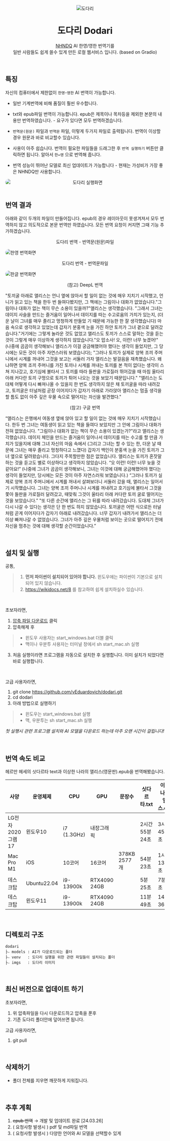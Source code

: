 <p align="center">
<img src='https://github.com/vEduardovich/dodari/blob/main/imgs/dodari.png' title='도다리'/>
<h1 align="center">도다리 Dodari</h1>
<p align='center'><a href='https://huggingface.co/NHNDQ/nllb-finetuned-en2ko' target='_blank'>NHNDQ</a>
AI 한영/영한 번역기를<br/> 일반 사람들도 쉽게 쓸수 있게 만든 로컬 웹서비스 입니다. (based on Gradio)</p>
</p>

<br/>

## 특징
자신의 컴퓨터에서 제한없이 `한영`-`영한` AI 번역이 가능합니다. 
- 일반 기계번역에 비해 품질이 훨씬 우수합니다.
- txt와 epub파일 번역이 가능합니다. epub은 제목이나 목차등을 제외한 본문의 내용만 번역하였습니다. - 요구가 있다면 모두 번역하겠습니다.
- `번역문(원문)` 파일과 `번역문` 파일, 이렇게 두가지 파일로 출력됩니다. 번역이 이상할 경우 원문과 바로 비교할수 있습니다.

- 사용이 아주 쉽습니다. 번역이 필요한 파일들을 드래그한 후 `번역 실행하기` 버튼만 클릭하면 됩니다. 알아서 `한↔영` 으로 번역해 줍니다.
- 번역 성능이 뛰어난 모델로 최신 업데이트가 가능합니다 - 현재는 가성비가 가장 좋은 NHNDQ만 사용합니다.
<img src='https://github.com/vEduardovich/dodari/blob/main/imgs/dodari_src.jpg' style='display:block;border-radius:10px;text-align:center;' title='도다리 실행화면'/>

<br/>

## 번역 결과
아래와 같이 두개의 파일이 만들어집니다. epub의 경우 레이아웃이 못생겨져서 모두 번역하지 않고 의도적으로 본문 번역만 하였습니다. 모든 번역 요청이 커지면 그때 기능 추가하겠습니다.

<p align="center">도다리 번역 - 번역문(원문)파일</p>
<img src='https://github.com/vEduardovich/dodari/blob/main/imgs/alice_kor(eng).jpg' style='border-radius:10px;margin-right:10px;' title='한영 번역화면'/>

<br/>

<p align="center" >도다리 번역 - 번역문파일</p>
<img src='https://github.com/vEduardovich/dodari/blob/main/imgs/alice_kor.jpg' style='border-radius:10px;' title='한글 번역화면'/>

<p align="center" >(참고) DeepL 번역</p>
<p>"토끼굴 아래로 앨리스는 언니 옆에 앉아서 할 일이 없는 것에 매우 지치기 시작했고, 언니가 읽고 있는 책을 한두 번 들여다봤지만, 그 책에는 그림이나 대화가 없었습니다."그림이나 대화가 없는 책이 무슨 소용이 있을까?"앨리스는 생각했습니다. "그래서 그녀는 데이지 사슬을 만드는 즐거움이 일어나서 데이지를 따는 수고로움의 가치가 있는지, (더운 날이 그녀를 매우 졸리고 멍청하게 만들었 기 때문에 가능한 한 잘 생각했습니다) 마음 속으로 생각하고 있었는데 갑자기 분홍색 눈을 가진 하얀 토끼가 그녀 곁으로 달려갔습니다."거기에는 그렇게 놀라운 것도 없었고 앨리스도 토끼가 스스로 말하는 것을 듣는 것이 그렇게 매우 이상하게 생각하지 않았습니다."오 맙소사! 오, 이런! 너무 늦겠어!" (나중에 곰곰이 생각해보니 앨리스가 이걸 궁금해했어야 했다는 생각이 들었지만, 그 당시에는 모든 것이 아주 자연스러워 보였습니다); 
"그러나 토끼가 실제로 양복 조끼 주머니에서 시계를 꺼내어 그것을 보고는 서둘러 가자 앨리스는 발걸음을 재촉했습니다. 왜냐하면 양복 조끼 주머니를 가진 토끼나 시계를 꺼내는 토끼를 본 적이 없다는 생각이 스쳐 지나갔고, 호기심에 불타서 그 토끼를 따라 들판을 가로질러 뛰어갔을 때 마침 울타리 아래 커다란 토끼 구멍으로 토끼가 튀어 나오는 것을 보았기 때문입니다."
"앨리스는 도대체 어떻게 다시 빠져나올 수 있을지 한 번도 생각하지 않은 채 토끼굴을 따라 내려갔고, 토끼굴은 터널처럼 곧장 이어지다가 갑자기 아래로 가라앉아 앨리스는 멈출 생각을 할 틈도 없이 아주 깊은 우물 속으로 떨어지는 자신을 발견했다."</p>
<p align="center" >(참고) 구글 번역</p>
<p>“앨리스는 은행에서 여동생 옆에 앉아 있고 할 일이 없는 것에 매우 지치기 시작했습니다. 한두 번 그녀는 여동생이 읽고 있는 책을 들여다 보았지만 그 안에 그림이나 대화가 전혀 없었습니다. "그림이나 대화가 없는 책이 무슨 소용이 있겠는가?"라고 앨리스는 생각했습니다. 데이지 체인을 만드는 즐거움이 일어나서 데이지를 따는 수고를 할 만큼 가치가 있을지에 대해 그녀 자신의 마음 속에서 (그리고 그녀는 할 수 있는 한, 더운 날 때문에 그녀는 매우 졸리고 멍청하다고 느꼈다) 갑자기 백인이 분홍색 눈을 가진 토끼가 그녀 옆으로 달려왔습니다. 그다지 주목할만한 점은 없었습니다. 앨리스는 토끼가 혼잣말하는 것을 듣고도 별로 이상하다고 생각하지 않았습니다. “오 이런! 이런! 너무 늦을 것 같아요!” (나중에 그녀가 곰곰이 생각해보니, 그녀는 이것에 대해 궁금해했어야 했다는 생각이 들었지만, 당시에는 모든 것이 아주 자연스러워 보였습니다.)
“그러나 토끼가 실제로 양복 조끼 주머니에서 시계를 꺼내서 살펴보더니 서둘러 갔을 때, 앨리스는 일어서기 시작했습니다. 그녀는 양복 조끼 주머니나 시계를 꺼내려고 호기심에 불타서 그것을 쫓아 들판을 가로질러 달려갔고, 때맞춰 그것이 울타리 아래 커다란 토끼 굴로 떨어지는 것을 보았습니다.”
"또 다른 순간에 앨리스는 그 뒤를 따라 내려갔습니다. 도대체 그녀가 다시 나갈 수 있다는 생각은 단 한 번도 하지 않았습니다. 토끼굴은 어떤 식으로든 터널처럼 곧게 이어지다가 갑자기 아래로 내려갔습니다. 너무 갑자기 내려가서 앨리스는 더 이상 빠져나갈 수 없었습니다. 그녀가 아주 깊은 우물처럼 보이는 곳으로 떨어지기 전에 자신을 멈추는 것에 대해 생각할 순간이었습니다.”</p>

<br/>

## 설치 및 실행
공통,
> 1. **먼저 파이썬이 설치되어 있어야 합니다.** 윈도우에는 파이썬이 기본으로 설치되어 있지 않습니다.
> 2. https://wikidocs.net/8 를 참고하여 쉽게 설치하실수 있습니다.

<br/>

초보자라면,
1. <a href='https://github.com/vEduardovich/dodari/archive/refs/heads/main.zip' title='압축 파일 다운로드' style='text-align:center'>압축 파일 다운로드</a> 클릭
2. 압축해제 후 
> - 윈도우 사용자는 start_windows.bat 더블 클릭
> - 맥이나 우분투 사용자는 터미널 창에서 sh start_mac.sh 실행
3. 처음 실행이라면 프로그램을 자동으로 설치한 후 실행합니다. 이미 설치가 되었다면 바로 실행합니다.

<br/>

고급 사용자라면,
1. git clone https://github.com/vEduardovich/dodari.git
2. cd dodari
3. 아래 방법으로 실행하기
> - 윈도우는 start_windows.bat 실행
> - 맥, 우분투는 sh start_mac.sh 실행

_첫 실행시 관련 프로그램 설치와 AI 모델을 다운로드 하는데 아주 오랜 시간이 걸립니다!</span>_

<br/>

## 번역 속도 비교
헤르만 헤세의 싯다르타 text과 이상한 나라의 앨리스(영문판).epub을 번역해봤습니다.
<table>
  <thead>
    <tr>
      <th>사양</th>
      <th>운영체제</th>
      <th>CPU</th>
      <th>GPU</th>
      <th>문장수</th>
      <th>싯다르타.txt</th>
      <th>이상한나라의 앨리스.epub</th>
    </tr>
  </thead>
  <tbody>
    <tr>
      <td>LG전자 2020 그램 17</td>
      <td>윈도우10</td>
      <td>i7 (1.3GHz)</td>
      <td>내장그래픽</td>
      <td rowspan=4>378KB<br/>2577개</td>
      <td>2시간 55분 24초</td>
      <td>3시간 45분 6초</td>
    </tr>
    <tr>
      <td>Mac Pro M1</td>
      <td>iOS</td>
      <td>10코어</td>
      <td>16코어</td>
      <td>54분 23초</td>
      <td>1시간 13분 5초</td>
    </tr>
    <tr>
      <td>데스크탑</td>
      <td>Ubuntu22.04</td>
      <td>i9-13900k</td>
      <td>RTX4090 24GB</td>
      <td>5분 25초</td>
      <td>7분 20초</td>
    </tr>
    <tr>
      <td>데스크탑</td>
      <td>윈도우11</td>
      <td>i9-13900k</td>
      <td>RTX4090 24GB</td>
      <td>11분 49초</td>
      <td>14분 36초</td>
    </tr>
  </tbody>
</table>

<br/>

## 디렉토리 구조
```
dodari
├⎯ models : AI가 다운로드되는 폴더
├⎯ venv   : 도다리 실행을 위한 관련 파일들이 설치되는 폴더
├⎯ imgs   : 도다리 이미지
```

<br/>

## 최신 버전으로 업데이트 하기
초보자라면,
1. 위 압축파일을 다시 다운로드하고 압축을 푼후
2. 기존 도다리 폴더안에 덮어쓰면 됩니다.

고급 사용자라면,
1. git pull

<br/>

## 삭제하기
- 폴더 전체를 지우면 깨끗하게 지워집니다.

<br/>

## 추후 계획
1. <s>epub 번역</s> → 개발 및 업데이트 완료 [24.03.26]
2. ( 요청사항 발생시 ) pdf 및 md파일 번역
3. ( 요청사항 발생시 ) 다양한 언어와 AI 모델을 선택할수 있게